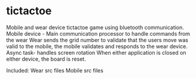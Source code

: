 # tictactoe
Mobile and wear device tictactoe game using bluetooth communication.
Mobile device - Main communication processor to handle commands from the wear
Wear sends the grid number to validate that the users move was valid to the mobile, the mobile validates and responds to the wear device.
Async task- handles screen rotation
When either application is closed on either device, the board is reset.

Included: Wear src files
          Mobile src files
